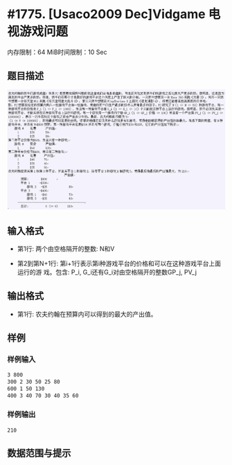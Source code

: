 # #1775. [Usaco2009 Dec]Vidgame 电视游戏问题

内存限制：64 MiB时间限制：10 Sec

## 题目描述

![](images/1775.jpg)

## 输入格式

* 第1行: 两个由空格隔开的整数: N和V

* 第2到第N+1行: 第i+1行表示第i种游戏平台的价格和可以在这种游戏平台上面运行的游
	戏。包含: P_i, G_i还有G_i对由空格隔开的整数GP_j, PV_j


## 输出格式

* 第1行: 农夫约翰在预算内可以得到的最大的产出值。

## 样例

### 样例输入

    
    3 800
    300 2 30 50 25 80
    600 1 50 130
    400 3 40 70 30 40 35 60
    
    
    

### 样例输出

    
    210
    
    

## 数据范围与提示
